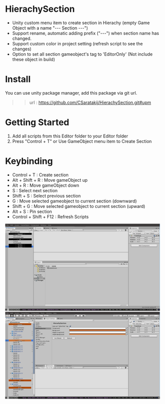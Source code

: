 # HierachySection
- Unity custom menu item to create section in Hierachy (empty Game Object with a name "--- Section ---")
- Support rename, automatic adding prefix ("---") when section name has changed.
- Support custom color in project setting (refresh script to see the changes)
- Option to set all section gameobject's tag to 'EditorOnly' (Not include these object in build)

# Install
You can use unity package manager, add this package via git url.
>> url : https://github.com/CSaratakij/HierachySection.git#upm

# Getting Started
1) Add all scripts from this Editor folder to your Editor folder
2) Press "Control + T" or Use GameObject menu item to Create Section

# Keybinding
- Control + T : Create section
- Alt + Shift + R : Move gameObject up
- Alt + R : Move gameObject down
- S : Select next section
- Shift + S : Select previous section
- G : Move selected gameobject to current section (downward)
- Shift + G : Move selected gameobject to current section (upward)
- Alt + S : Pin section
- Control + Shift + F12 : Refresh Scripts

![screenshot](screenshot/screenshot1.png)
![screenshot](screenshot/screenshot2.png)

